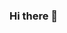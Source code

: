 ### Hi there 👋

<!--
**MVishukumar/MVishukumar** is a ✨ _special_ ✨ repository because its `README.md` (this file) appears on your GitHub profile.

Here are some ideas to get you started:

- :snowman: I'm a software developer from India. 
- :office:  I have almost 7.5 years of IT experience.
- 🌱 I’m currently learning YAML and frontend library ReactJS.
- :blush: Spring Boot remains close to my heart.
- 🤔 I’ve been learning CI/CD tools. Had some success with Gitlab, Jenkins, Artifactory and Sonarqube. Next target is Ansible to completely implement CD part.
- 📫 How to reach me: beingvishu@gmail.com is the best place to reach me.
- ⚡ Fun fact: I'm always moved by Mathematics fun facts. Example: X% of Y% is always Y% of X.
